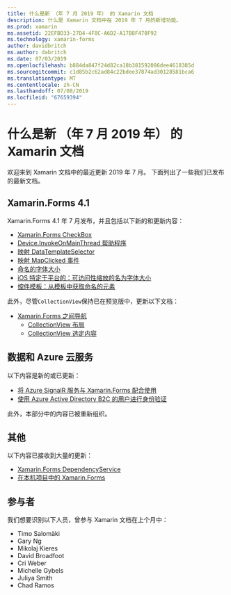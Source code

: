 ```yaml
---
title: 什么是新 （年 7 月 2019 年） 的 Xamarin 文档
description: 什么是 Xamarin 文档中在 2019 年 7 月的新增功能。
ms.prod: xamarin
ms.assetid: 22EFBD33-27D4-4F8C-A6D2-A17B8F470F92
ms.technology: xamarin-forms
author: davidbritch
ms.author: dabritch
ms.date: 07/03/2019
ms.openlocfilehash: b884da847f24d82ca18b381592086dee4618385d
ms.sourcegitcommit: c1d85b2c62ad84c22bdee37874ad30128581bca6
ms.translationtype: MT
ms.contentlocale: zh-CN
ms.lasthandoff: 07/08/2019
ms.locfileid: "67659394"
---
```

# <a name="xamarin-docs-whats-new-july-2019"></a>什么是新 （年 7 月 2019 年） 的 Xamarin 文档

欢迎来到 Xamarin 文档中的最近更新 2019 年 7 月。 下面列出了一些我们已发布的最新文档。

## <a name="xamarinforms-41"></a>Xamarin.Forms 4.1

Xamarin.Forms 4.1 年 7 月发布，并且包括以下新的和更新内容：

- [Xamarin.Forms CheckBox](https://docs.microsoft.com/xamarin/xamarin-forms/user-interface/checkbox)
- [Device.InvokeOnMainThread 帮助程序](https://docs.microsoft.com/xamarin/xamarin-forms/platform/device#interact-with-the-ui-from-background-threads)
- [映射 DataTemplateSelector](https://docs.microsoft.com/xamarin/xamarin-forms/user-interface/map#choose-item-appearance-at-runtime)
- [映射 MapClicked 事件](https://docs.microsoft.com/xamarin/xamarin-forms/user-interface/map#map-clicks)
- [命名的字体大小](https://docs.microsoft.com/xamarin/xamarin-forms/user-interface/text/fonts#named-font-sizes)
- [iOS 特定于平台的：可访问性缩放的名为字体大小](https://docs.microsoft.com/xamarin/xamarin-forms/platform/ios/named-font-size-scaling)
- [控件模板：从模板中获取命名的元素](https://docs.microsoft.com/xamarin/xamarin-forms/app-fundamentals/templates/control-templates/creating#get-a-named-element-from-a-template)

此外，尽管`CollectionView`保持已在预览版中，更新以下文档：

- [Xamarin.Forms 之间导航](~/xamarin-forms/user-interface/collectionview/index.md)
  - [CollectionView 布局](~/xamarin-forms/user-interface/collectionview/layout.md)
  - [CollectionView 选定内容](~/xamarin-forms/user-interface/collectionview/selection.md)

## <a name="data--azure-cloud-services"></a>数据和 Azure 云服务

以下内容是新的或已更新：

- [将 Azure SignalR 服务与 Xamarin.Forms 配合使用](https://docs.microsoft.com/xamarin/xamarin-forms/data-cloud/serverless/azure-signalr)
- [使用 Azure Active Directory B2C 的用户进行身份验证](~/xamarin-forms/data-cloud/authentication/azure-ad-b2c.md)

此外，本部分中的内容已被重新组织。

## <a name="other"></a>其他

以下内容已接收到大量的更新：

- [Xamarin.Forms DependencyService](https://docs.microsoft.com/xamarin/xamarin-forms/app-fundamentals/dependency-service/)
- [在本机项目中的 Xamarin.Forms](https://docs.microsoft.com/xamarin/xamarin-forms/platform/native-forms)

## <a name="contributors"></a>参与者

我们想要识别以下人员，曾参与 Xamarin 文档在上个月中：

- Timo Salomäki
- Gary Ng
- Mikolaj Kieres
- David Broadfoot
- Cri Weber
- Michelle Gybels
- Juliya Smith
- Chad Ramos
